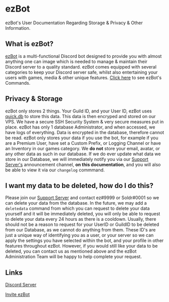 # ezBot

ezBot's User Documentation Regarding Storage & Privacy & Other Information. 

## What is ezBot?

[ezBot](https://ez-bot.xyz/r/invite) is a multi-functional Discord bot designed to provide you with almost anything one can image which is needed to manage & maintain their Discord server to a quality standard. ezBot comes equipped with several categories to keep your Discord server safe, whilst also entertaining your users with games, media & other unique features. [Click here](https://ez-bot.xyz/r/invite) to see ezBot's Commands. 


## Privacy & Storage
ezBot only stores 2 things. Your Guild ID, and your User ID, ezBot uses [quick.db](https://github.com/plexidev/quick.db) to store this data. This data is then encryped and stored on our VPS. We have a secure SSH Security System & very secure measures put in place. ezBot has only 1 database Administrator, and when accessed, we have logs of everything. Data is encrypted in the database, therefore cannot be read. ezBot only stores your data if you use the bot, for example if you are a Premium User, have set a Custom Prefix, or Logging Channel or have an Inventory in our games category. We **do not** store your email, avatar, or any other data as such in our database. If we do ever update what data we store in our Database, we will immediately notify you via our [Support Server's](https://ez-bot.xyz/r/discord) announcement channel, **on this documentation**, and you will also be able to view it via our `changelog` commmand. 

## I want my data to be deleted, how do I do this?
Please join our [Support Server](https://ez-bot.xyz/r/discord) and contact ez#9999 or Soldr#0001 so we can delete your data from the database. In the future, we may add a `deletedata` command from which you can request to delete your data yourself and it will be immediately deleted, you will only be able to request to delete your data every 24 hours as there is a cooldown. Usually, there should not be a reason to request for your UserID or GuildID to be deleted from our Database, as we cannot do anything from them. These ID's are just  a unique way of identifying you as a user, or your server so we can apply the settings you have selected within the bot, and your profile in other features throughout ezBot. However, if you would still like your data to be deleted, you can contact us as mentioned above and the ezBot Administration Team will be happy to help complete your request.


## Links
[Discord Server](https://ez-bot.xyz/r/discord)

[Invite ezBot](https://ez-bot.xyz/r/invite)